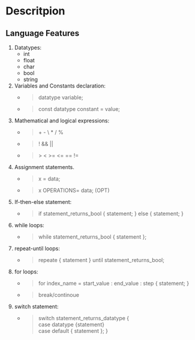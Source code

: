 # Descritpion

## Language Features

1. Datatypes:
   - int
   - float
   - char
   - bool
   - string
1. Variables and Constants declaration:
   - > datatype variable;
   - > const datatype constant = value;
1. Mathematical and logical expressions:
   - > \+ - \ \* / %
   - > ! && ||
   - > \> < >= <= == !=
1. Assignment statements.
   - > x = data;
   - > x OPERATIONS= data; (OPT)
1. If-then-else statement:
   - > if statement_returns_bool { statement; } else { statement; }
1. while loops:
   - > while statement_returns_bool { statement };
1. repeat-until loops:
   - > repeate { statement } until statement_returns_bool;
1. for loops:
   - > for index_name = start_value : end_value : step { statement; }
   - > break/continoue
1. switch statement:
   - > switch statement_returns_datatype { <br> case datatype {statement} <br> case default { statement }; }
